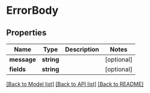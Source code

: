 # ErrorBody

## Properties
Name | Type | Description | Notes
------------ | ------------- | ------------- | -------------
**message** | **string** |  | [optional] 
**fields** | **string** |  | [optional] 

[[Back to Model list]](../README.md#documentation-for-models) [[Back to API list]](../README.md#documentation-for-api-endpoints) [[Back to README]](../README.md)


